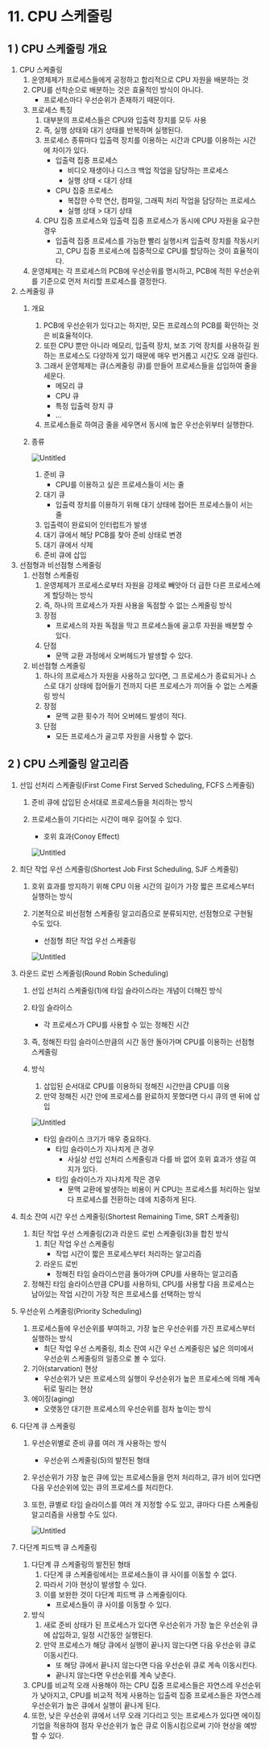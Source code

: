 # 11. CPU 스케줄링

## 1 ) CPU 스케줄링 개요

1. CPU 스케줄링
    1. 운영체제가 프로세스들에게 공정하고 합리적으로 CPU 자원을 배분하는 것
    2. CPU를 선착순으로 배분하는 것은 효율적인 방식이 아니다.
        - 프로세스마다 우선순위가 존재하기 때문이다.
    3. 프로세스 특징
        1. 대부분의 프로세스들은 CPU와 입출력 장치를 모두 사용
        2. 즉, 실행 상태와 대기 상태를 반복하며 실행된다.
        3. 프로세스 종류마다 입출력 장치를 이용하는 시간과 CPU를 이용하는 시간에 차이가 있다.
            - 입출력 집중 프로세스
                - 비디오 재생이나 디스크 백업 작업을 담당하는 프로세스
                - 실행 상태 < 대기 상태
            - CPU 집중 프로세스
                - 복잡한 수학 연산, 컴파일, 그래픽 처리 작업을 담당하는 프로세스
                - 실행 상태 > 대기 상태
        4. CPU 집중 프로세스와 입출력 집중 프로세스가 동시에 CPU 자원을 요구한 경우
            - 입출력 집중 프로세스를 가능한 빨리 실행시켜 입출력 장치를 작동시키고, CPU 집중 프로세스에 집중적으로 CPU를 할당하는 것이 효율적이다.
    4. 운영체제는 각 프로세스의 PCB에 우선순위를 명시하고, PCB에 적힌 우선순위를 기준으로 먼저 처리할 프로세스를 결정한다.
2. 스케줄링 큐
    1. 개요
        1. PCB에 우선순위가 있다고는 하지만, 모든 프로레스의 PCB를 확인하는 것은 비효율적이다.
        2. 또한 CPU 뿐만 아니라 메모리, 입출력 장치, 보조 기억 장치를 사용하길 원하는 프로세스도 다양하게 있기 때문에 매우 번거롭고 시간도 오래 걸린다.
        3. 그래서 운영체제는 큐(스케줄링 큐)를 만들어 프로세스들을 삽입하여 줄을 세운다.
            - 메모리 큐
            - CPU 큐
            - 특정 입출력 장치 큐
            - …
        4. 프로세스들로 하여금 줄을 세우면서 동시에 높은 우선순위부터 실행한다.
    2. 종류
        
        ![Untitled](https://prod-files-secure.s3.us-west-2.amazonaws.com/ccd9570b-85c2-4c37-a7ea-3521eb1cd311/9f4cebdb-ec4f-4928-b4f3-68870cfaafd9/Untitled.png)
        
        1. 준비 큐
            - CPU를 이용하고 싶은 프로세스들이 서는 줄
        2. 대기 큐
            - 입출력 장치를 이용하기 위해 대기 상태에 접어든 프로세스들이 서는 줄
        3. 입출력이 완료되어 인터럽트가 발생
        4. 대기 큐에서 해당 PCB를 찾아 준비 상태로 변경
        5. 대기 큐에서 삭제
        6. 준비 큐에 삽입
3. 선점형과 비선점형 스케줄링
    1. 선점형 스케줄링
        1. 운영체제가 프로세스로부터 자원을 강제로 빼앗아 더 급한 다른 프로세스에게 할당하는 방식
        2. 즉, 하나의 프로세스가 자원 사용을 독점할 수 없는 스케줄링 방식
        3. 장점
            - 프로세스의 자원 독점을 막고 프로세스들에 골고루 자원을 배분할 수 있다.
        4. 단점
            - 문맥 교환 과정에서 오버헤드가 발생할 수 있다.
    2. 비선점형 스케줄링
        1. 하나의 프로세스가 자원을 사용하고 있다면, 그 프로세스가 종료되거나 스스로 대기 상태에 접어들기 전까지 다른 프로세스가 끼어들 수 없는 스케줄링 방식
        2. 장점
            - 문맥 교환 횟수가 적어 오버헤드 발생이 적다.
        3. 단점
            - 모든 프로세스가 골고루 자원을 사용할 수 없다.
            

## 2 ) CPU 스케줄링 알고리즘

1. 선입 선처리 스케줄링(First Come First Served Scheduling, FCFS 스케줄링)
    1. 준비 큐에 삽입된 순서대로 프로세스들을 처리하는 방식
    2. 프로세스들이 기다리는 시간이 매우 길어질 수 있다.
        - 호위 효과(Conoy Effect)
        
        ![Untitled](https://prod-files-secure.s3.us-west-2.amazonaws.com/ccd9570b-85c2-4c37-a7ea-3521eb1cd311/dcf8985e-a7ed-4619-96e2-350bf5a1f0ee/Untitled.png)
        
2. 최단 작업 우선 스케줄링(Shortest Job First Scheduling, SJF 스케줄링)
    1. 호위 효과를 방지하기 위해 CPU 이용 시간의 길이가 가장 짧은 프로세스부터 실행하는 방식
    2. 기본적으로 비선점형 스케줄링 알고리즘으로 분류되지만, 선점형으로 구현될 수도 있다.
        - 선점형 최단 작업 우선 스케줄링
        
        ![Untitled](https://prod-files-secure.s3.us-west-2.amazonaws.com/ccd9570b-85c2-4c37-a7ea-3521eb1cd311/ca335c8c-79bb-4dd1-b8cd-f8bf04cdd7af/Untitled.png)
        
3. 라운드 로빈 스케줄링(Round Robin Scheduling)
    1. 선입 선처리 스케줄링(1)에 타임 슬라이스라는 개념이 더해진 방식
    2. 타임 슬라이스
        - 각 프로세스가 CPU를 사용할 수 있는 정해진 시간
    3. 즉, 정해진 타임 슬라이스만큼의 시간 동안 돌아가며 CPU를 이용하는 선점형 스케줄링
    4. 방식
        1. 삽입된 순서대로 CPU를 이용하되 정해진 시간만큼 CPU를 이용
        2. 만약 정해진 시간 안에 프로세스를 완료하지 못했다면 다시 큐의 맨 뒤에 삽입
        
        ![Untitled](https://prod-files-secure.s3.us-west-2.amazonaws.com/ccd9570b-85c2-4c37-a7ea-3521eb1cd311/b38e23ec-6875-4ac6-a9a9-c5847530a096/Untitled.png)
        
        - 타임 슬라이스 크기가 매우 중요하다.
            - 타임 슬라이스가 지나치게 큰 경우
                - 사실상 선입 선처리 스케줄링과 다를 바 없어 호위 효과가 생길 여지가 있다.
            - 타임 슬라이스가 지나치게 작은 경우
                - 문맥 교환에 발생하는 비용이 커 CPU는 프로세스를 처리하는 일보다 프로세스를 전환하는 데에 치중하게 된다.
4. 최소 잔여 시간 우선 스케줄링(Shortest Remaining Time, SRT 스케줄링)
    1. 최단 작업 우선 스케줄링(2)과 라운드 로빈 스케줄링(3)을 합친 방식
        1. 최단 작업 우선 스케줄링
            - 작업 시간이 짧은 프로세스부터 처리하는 알고리즘
        2. 라운드 로빈
            - 정해진 타임 슬라이스만큼 돌아가며 CPU를 사용하는 알고리즘
    2. 정해진 타임 슬라이스만큼 CPU를 사용하되, CPU를 사용할 다음 프로세스는 남아있는 작업 시간이 가장 적은 프로세스를 선택하는 방식
5. 우선순위 스케줄링(Priority Scheduling)
    1. 프로세스들에 우선순위를 부여하고, 가장 높은 우선순위를 가진 프로세스부터 실행하는 방식
        - 최단 작업 우선 스케줄링, 최소 잔여 시간 우선 스케줄링은 넓은 의미에서 우선순위 스케줄링의 일종으로 볼 수 있다.
    2. 기아(starvation) 현상
        - 우선순위가 낮은 프로세스의 실행이 우선순위가 높은 프로세스에 의해 계속 뒤로 밀리는 현상
    3. 에이징(aging)
        - 오랫동안 대기한 프로세스의 우선순위를 점차 높이는 방식
6. 다단계 큐 스케줄링
    1. 우선순위별로 준비 큐를 여러 개 사용하는 방식
        - 우선순위 스케줄링(5)의 발전된 형태
    2. 우선순위가 가장 높은 큐에 있는 프로세스들을 먼저 처리하고, 큐가 비어 있다면 다음 우선순위에 있는 큐의 프로세스를 처리한다.
    3. 또한, 큐별로 타임 슬라이스를 여러 개 지정할 수도 있고, 큐마다 다른 스케줄링 알고리즘을 사용할 수도 있다.
        
        ![Untitled](https://prod-files-secure.s3.us-west-2.amazonaws.com/ccd9570b-85c2-4c37-a7ea-3521eb1cd311/d84dbd8e-a99e-4883-bdf5-42e2504b619a/Untitled.png)
        
7. 다단계 피드백 큐 스케줄링
    1. 다단계 큐 스케줄링의 발전된 형태
        1. 다단계 큐 스케줄링에서는 프로세스들이 큐 사이를 이동할 수 없다.
        2. 따라서 기아 현상이 발생할 수 있다.
        3. 이를 보완한 것이 다단계 피드백 큐 스케줄링이다.
            - 프로세스들이 큐 사이를 이동할 수 있다.
    2. 방식
        1. 새로 준비 상태가 된 프로세스가 있다면 우선순위가 가장 높은 우선순위 큐에 삽입하고, 일정 시간동안 실행된다.
        2. 만약 프로세스가 해당 큐에서 실행이 끝나지 않는다면 다음 우선순위 큐로 이동시킨다.
            - 또 해당 큐에서 끝나지 않는다면 다음 우선순위 큐로 게속 이동시킨다.
            - 끝나지 않는다면 우선순위를 계속 낮춘다.
    3. CPU를 비교적 오래 사용해야 하는 CPU 집중 프로세스들은 자연스레 우선순위가 낮아지고, CPU를 비교적 적게 사용하는 입출력 집중 프로세스들은 자연스레 우선순위가 높은 큐에서 실행이 끝나게 된다.
    4. 또한, 낮은 우선순위 큐에서 너무 오래 기다리고 잇는 프로세스가 있다면 에이징 기업을 적용하여 점자 우선순위가 높은 큐로 이동시킴으로써 기아 현상을 예방할 수 있다.
